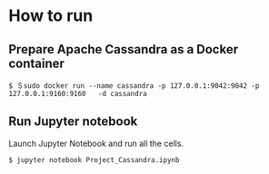 # How to run

## Prepare Apache Cassandra as a Docker container

```
$ ＄sudo docker run --name cassandra -p 127.0.0.1:9042:9042 -p 127.0.0.1:9160:9160   -d cassandra
```

## Run Jupyter notebook

Launch Jupyter Notebook and run all the cells.
```
$ jupyter notebook Project_Cassandra.ipynb
```